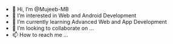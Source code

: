 - 👋 Hi, I’m @Mujeeb-MB
- 👀 I’m interested in Web and Android Development
- 🌱 I’m currently learning Advanced Web and App Development
- 💞️ I’m looking to collaborate on ...
- 📫 How to reach me ...

<!---
Mujeeb-MB/Mujeeb-MB is a ✨ special ✨ repository because its `README.md` (this file) appears on your GitHub profile.
You can click the Preview link to take a look at your changes.
--->
